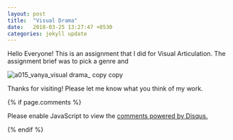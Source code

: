 ```yaml
---
layout: post
title:  "Visual Drama"
date:   2018-03-25 13:27:47 +0530
categories: jekyll update
---
```

Hello Everyone!
This is an assignment that I did for Visual Articulation.
The assignment brief was to pick a genre and


![a015_vanya_visual drama_ copy copy](https://user-images.githubusercontent.com/36835039/37885178-6272fbe8-30d1-11e8-8e7d-9d5792e7ffc7.jpg)


Thanks for visiting! Please let me know what you think of my work.

{% if page.comments %}

<div id="disqus_thread"></div>
<script>

/**
*  RECOMMENDED CONFIGURATION VARIABLES: EDIT AND UNCOMMENT THE SECTION BELOW TO INSERT DYNAMIC VALUES FROM YOUR PLATFORM OR CMS.
*  LEARN WHY DEFINING THESE VARIABLES IS IMPORTANT: https://disqus.com/admin/universalcode/#configuration-variables*/
/*
var disqus_config = function () {
this.page.url = PAGE_URL;  // Replace PAGE_URL with your page's canonical URL variable
this.page.identifier = PAGE_IDENTIFIER; // Replace PAGE_IDENTIFIER with your page's unique identifier variable
};
*/
(function() { // DON'T EDIT BELOW THIS LINE
var d = document, s = d.createElement('script');
s.src = 'https://vanya-rawat-github-io.disqus.com/embed.js';
s.setAttribute('data-timestamp', +new Date());
(d.head || d.body).appendChild(s);
})();
</script>
<noscript>Please enable JavaScript to view the <a href="https://disqus.com/?ref_noscript">comments powered by Disqus.</a></noscript>

{% endif %}
